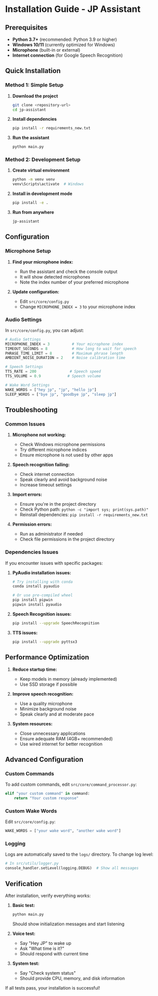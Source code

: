 # Installation Guide - JP Assistant

## Prerequisites

- **Python 3.7+** (recommended: Python 3.9 or higher)
- **Windows 10/11** (currently optimized for Windows)
- **Microphone** (built-in or external)
- **Internet connection** (for Google Speech Recognition)

## Quick Installation

### Method 1: Simple Setup

1. **Download the project**
   ```bash
   git clone <repository-url>
   cd jp-assistant
   ```

2. **Install dependencies**
   ```bash
   pip install -r requirements_new.txt
   ```

3. **Run the assistant**
   ```bash
   python main.py
   ```

### Method 2: Development Setup

1. **Create virtual environment**
   ```bash
   python -m venv venv
   venv\Scripts\activate  # Windows
   ```

2. **Install in development mode**
   ```bash
   pip install -e .
   ```

3. **Run from anywhere**
   ```bash
   jp-assistant
   ```

## Configuration

### Microphone Setup

1. **Find your microphone index:**
   - Run the assistant and check the console output
   - It will show detected microphones
   - Note the index number of your preferred microphone

2. **Update configuration:**
   - Edit `src/core/config.py`
   - Change `MICROPHONE_INDEX = 3` to your microphone index

### Audio Settings

In `src/core/config.py`, you can adjust:

```python
# Audio Settings
MICROPHONE_INDEX = 3          # Your microphone index
TIMEOUT_SECONDS = 8           # How long to wait for speech
PHRASE_TIME_LIMIT = 8         # Maximum phrase length
AMBIENT_NOISE_DURATION = 2    # Noise calibration time

# Speech Settings
TTS_RATE = 200               # Speech speed
TTS_VOLUME = 0.9            # Speech volume

# Wake Word Settings
WAKE_WORDS = ["hey jp", "jp", "hello jp"]
SLEEP_WORDS = ["bye jp", "goodbye jp", "sleep jp"]
```

## Troubleshooting

### Common Issues

1. **Microphone not working:**
   - Check Windows microphone permissions
   - Try different microphone indices
   - Ensure microphone is not used by other apps

2. **Speech recognition failing:**
   - Check internet connection
   - Speak clearly and avoid background noise
   - Increase timeout settings

3. **Import errors:**
   - Ensure you're in the project directory
   - Check Python path: `python -c "import sys; print(sys.path)"`
   - Reinstall dependencies: `pip install -r requirements_new.txt`

4. **Permission errors:**
   - Run as administrator if needed
   - Check file permissions in the project directory

### Dependencies Issues

If you encounter issues with specific packages:

1. **PyAudio installation issues:**
   ```bash
   # Try installing with conda
   conda install pyaudio
   
   # Or use pre-compiled wheel
   pip install pipwin
   pipwin install pyaudio
   ```

2. **Speech Recognition issues:**
   ```bash
   pip install --upgrade SpeechRecognition
   ```

3. **TTS issues:**
   ```bash
   pip install --upgrade pyttsx3
   ```

## Performance Optimization

1. **Reduce startup time:**
   - Keep models in memory (already implemented)
   - Use SSD storage if possible

2. **Improve speech recognition:**
   - Use a quality microphone
   - Minimize background noise
   - Speak clearly and at moderate pace

3. **System resources:**
   - Close unnecessary applications
   - Ensure adequate RAM (4GB+ recommended)
   - Use wired internet for better recognition

## Advanced Configuration

### Custom Commands

To add custom commands, edit `src/core/command_processor.py`:

```python
elif "your custom command" in command:
    return "Your custom response"
```

### Custom Wake Words

Edit `src/core/config.py`:

```python
WAKE_WORDS = ["your wake word", "another wake word"]
```

### Logging

Logs are automatically saved to the `logs/` directory. To change log level:

```python
# In src/utils/logger.py
console_handler.setLevel(logging.DEBUG)  # Show all messages
```

## Verification

After installation, verify everything works:

1. **Basic test:**
   ```bash
   python main.py
   ```
   Should show initialization messages and start listening

2. **Voice test:**
   - Say "Hey JP" to wake up
   - Ask "What time is it?"
   - Should respond with current time

3. **System test:**
   - Say "Check system status"
   - Should provide CPU, memory, and disk information

If all tests pass, your installation is successful!
